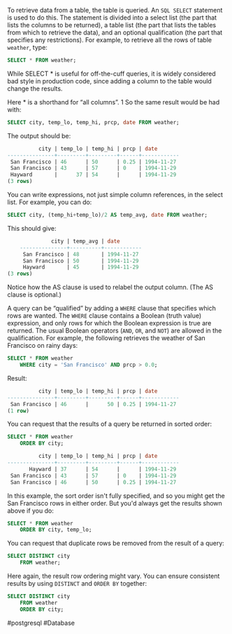 To retrieve data from a table, the table is queried. An `SQL SELECT` statement is used to do this. The statement is divided into a select list (the part that lists the columns to be returned), a table list (the part that lists the tables from which to retrieve the data), and an optional qualification (the part that specifies any restrictions). For example, to retrieve all the rows of table `weather`, type:

```SQL
SELECT * FROM weather;
```

While SELECT * is useful for off-the-cuff queries, it is widely considered bad style in production code, since adding a column to the table would change the results.

Here * is a shorthand for “all columns”. 1 So the same result would be had with:

```SQL
SELECT city, temp_lo, temp_hi, prcp, date FROM weather;
```

The output should be:

``` SQL
	      city | temp_lo | temp_hi | prcp | date 
---------------+---------+---------+------+------------ 
 San Francisco | 46      | 50      | 0.25 | 1994-11-27
 San Francisco | 43      | 57      | 0    | 1994-11-29 
 Hayward       |      37 | 54      |      | 1994-11-29 
(3 rows)
```

You can write expressions, not just simple column references, in the select list. For example, you can do:

```SQL
SELECT city, (temp_hi+temp_lo)/2 AS temp_avg, date FROM weather;
```

This should give:

```SQL
			  city | temp_avg | date 
	---------------+----------+------------ 
	 San Francisco | 48       | 1994-11-27 
	 San Francisco | 50       | 1994-11-29 
	 Hayward       | 45       | 1994-11-29 
(3 rows)
```

Notice how the AS clause is used to relabel the output column. (The AS clause is optional.)

A query can be “qualified” by adding a `WHERE` clause that specifies which rows are wanted. The `WHERE` clause contains a Boolean (truth value) expression, and only rows for which the Boolean expression is true are returned. The usual Boolean operators (`AND`, `OR`, and `NOT`) are allowed in the qualification. For example, the following retrieves the weather of San Francisco on rainy days:

```SQL
SELECT * FROM weather 
	WHERE city = 'San Francisco' AND prcp > 0.0;
```

Result:

```SQL
		  city | temp_lo | temp_hi | prcp | date 
---------------+---------+---------+------+------------ 
 San Francisco | 46      |      50 | 0.25 | 1994-11-27 
(1 row)
```

You can request that the results of a query be returned in sorted order:

```SQL
SELECT * FROM weather 
	ORDER BY city;
```

```SQL
          city | temp_lo | temp_hi | prcp | date 
---------------+---------+---------+------+------------ 
	   Hayward | 37      | 54      |      | 1994-11-29 
 San Francisco | 43      | 57      | 0    | 1994-11-29 
 San Francisco | 46      | 50      | 0.25 | 1994-11-27
```

In this example, the sort order isn't fully specified, and so you might get the San Francisco rows in either order. But you'd always get the results shown above if you do:

```SQL
SELECT * FROM weather 
	ORDER BY city, temp_lo;
```

You can request that duplicate rows be removed from the result of a query:

```SQL
SELECT DISTINCT city 
	FROM weather;
```

Here again, the result row ordering might vary. You can ensure consistent results by using `DISTINCT` and `ORDER BY` together:

```SQL
SELECT DISTINCT city 
	FROM weather 
	ORDER BY city;
```


#postgresql #Database 